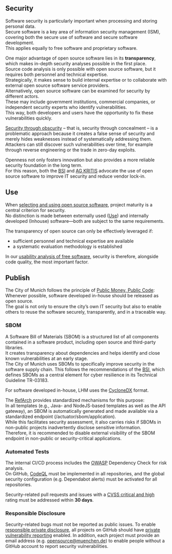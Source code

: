 ## Security

Software security is particularly important when processing and storing personal data.  
Secure software is a key area of information security management (ISM), covering both the secure use of software and secure software development.  
This applies equally to free software and proprietary software.

One major advantage of open source software lies in its __transparency__, which makes in-depth security analyses possible in the first place.  
Source code analysis is only possible with open source software, but it requires both personnel and technical expertise.  
Strategically, it makes sense to build internal expertise or to collaborate with external open source software service providers.  
Alternatively, open source software can be examined for security by different actors.  
These may include government institutions, commercial companies, or independent security experts who identify vulnerabilities.  
This way, both developers and users have the opportunity to fix these vulnerabilities quickly.

[Security through obscurity](https://de.wikipedia.org/wiki/Security_through_obscurity) – that is, security through concealment – is a problematic approach because it creates a false sense of security and merely hides weaknesses instead of systematically addressing them.  
Attackers can still discover such vulnerabilities over time, for example through reverse engineering or the trade in zero-day exploits.

Openness not only fosters innovation but also provides a more reliable security foundation in the long term.  
For this reason, both the [BSI](https://www.bsi.bund.de/DE/Themen/Unternehmen-und-Organisationen/Informationen-und-Empfehlungen/Freie-Software/freie-software.html) and [AG KRITIS](https://ag.kritis.info/politische-forderungen/#opensource) advocate the use of open source software to improve IT security and reduce vendor lock-in.

## Use

When [selecting and using open source software](./usability-analysis), project maturity is a central criterion for security.  
No distinction is made between externally used ([Use](use)) and internally developed (Inhouse) software—both are subject to the same requirements.

The transparency of open source can only be effectively leveraged if:

- sufficient personnel and technical expertise are available  
- a systematic evaluation methodology is established  

In our [usability analysis of free software](usability-analysis#security), security is therefore, alongside code quality, the most important factor.

## Publish

The City of Munich follows the principle of [Public Money, Public Code](./publish.md):  
Whenever possible, software developed in-house should be released as open source.  
The goal is not only to ensure the city’s own IT security but also to enable others to reuse the software securely, transparently, and in a traceable way.

### SBOM

A Software Bill of Materials (SBOM) is a structured list of all components contained in a software product, including open source and third-party libraries.  
It creates transparency about dependencies and helps identify and close known vulnerabilities at an early stage.  
The City of Munich uses SBOMs to specifically improve security in the software supply chain. This follows the recommendations of the [BSI](https://www.bsi.bund.de/DE/Service-Navi/Presse/Alle-Meldungen-News/Meldungen/TR-03183-2-SBOM-Anforderungen.html), which defines SBOMs as a central element for cyber resilience in its Technical Guideline TR-03183.

For software developed in-house, LHM uses the [CycloneDX](https://cyclonedx.org/) format.

The [RefArch](https://refarch.oss.muenchen.de/cross-cutting-concepts/security.html) provides standardized mechanisms for this purpose:  
In all templates (e.g., Java- and NodeJS-based templates as well as the API gateway), an SBOM is automatically generated and made available via a standardized endpoint (/actuator/sbom/application).  
While this facilitates security assessment, it also carries risks if SBOMs in non-public projects inadvertently disclose sensitive information.  
Therefore, it is recommended to disable external visibility of the SBOM endpoint in non-public or security-critical applications.

### Automated Tests

The internal CI/CD process includes the [OWASP](https://de.wikipedia.org/wiki/Open_Worldwide_Application_Security_Project) Dependency Check for risk analysis.  
On GitHub, [CodeQL](https://github.com/it-at-m/lhm_actions/blob/main/action-templates/actions/action-codeql/action.yml) must be implemented in all repositories, and the global security configuration (e.g. Dependabot alerts) must be activated for all repositories.

Security-related pull requests and issues with a [CVSS critical and high](https://nvd.nist.gov/vuln-metrics/cvss) rating must be addressed within __30 days__.

### Responsible Disclosure

Security-related bugs must not be reported as public issues.
To enable [responsible private disclosure](https://cheatsheetseries.owasp.org/cheatsheets/Vulnerability_Disclosure_Cheat_Sheet.html#private-disclosure), all projects on GitHub should have [private vulnerability reporting](https://docs.github.com/en/code-security/security-advisories/working-with-repository-security-advisories/configuring-private-vulnerability-reporting-for-a-repository) enabled. In addition, each project must provide an email address (e.g. [opensource@muenchen.de](mailto:opensource@muenchen.de)) to enable people without a GitHub account to report security vulnerabilities.

